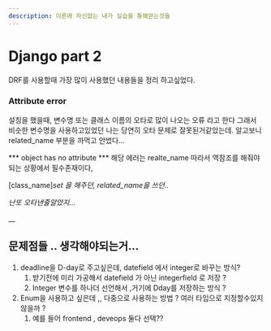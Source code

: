```yaml
---
description: 이론에 자신없는 내가 실습을 통해얻는것들
---
```


# Django part 2

DRF를 사용할때  가장 많이 사용했던 내용들을 정리 하고싶었다.&#x20;





### Attribute error

설칭을 했을때,  변수명 또는 클래스 이름의 오타로 많이 나오는 오류 라고 한다 그래서 비슷한 변수명을 사용하고있었던 나는 당연히 오타  문제로 잘못된거같았는데. 알고보니 related\_name 부분을 까먹고 안썼다...&#x20;

\*\*\*  object has no attribute \*\*\*  해당 에러는 realte\_name 따라서 역참조를 해줘야되는 상황에서 필수존재이다,&#x20;

\[class\_name]_set 을 해주던, related\_name을 쓰던.._&#x20;

_난또 오타낸줄알았지..._&#x20;

__

## 문제점들 .. 생각해야되는거...&#x20;

1. deadline을 D-day로 주고싶은데, datefield 에서 integer로 바꾸는 방식?
   1. &#x20;받기전에 미리 가공해서 datefield 가 아닌 integerfield 로 저장 ?
   2. Integer 변수를 하나더 선언해서 ,거기에 Dday를 저장하는 방식 ? &#x20;
2. Enum을 사용하고 싶은데 ,, 다중으로 사용하는 방법 ? 여러 타입으로 지정할수있지 않을까 ?&#x20;
   1. 예를 들어  frontend , deveops 둘다 선택??&#x20;










